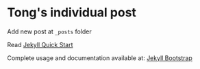 # Tong's individual post

Add new post at `_posts` folder

Read [Jekyll Quick Start](http://jekyllbootstrap.com/usage/jekyll-quick-start.html)

Complete usage and documentation available at: [Jekyll Bootstrap](http://jekyllbootstrap.com)


